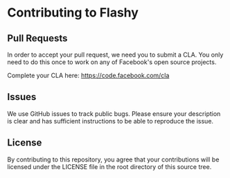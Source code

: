 # Contributing to Flashy

## Pull Requests

In order to accept your pull request, we need you to submit a CLA. You only need
to do this once to work on any of Facebook's open source projects.

Complete your CLA here: <https://code.facebook.com/cla>


## Issues

We use GitHub issues to track public bugs. Please ensure your description is
clear and has sufficient instructions to be able to reproduce the issue.


## License

By contributing to this repository, you agree that your contributions will be licensed
under the LICENSE file in the root directory of this source tree.
